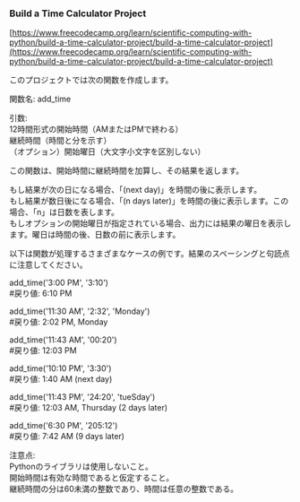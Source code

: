 ### Build a Time Calculator Project
[https://www.freecodecamp.org/learn/scientific-computing-with-python/build-a-time-calculator-project/build-a-time-calculator-project](https://www.freecodecamp.org/learn/scientific-computing-with-python/build-a-time-calculator-project/build-a-time-calculator-project)




このプロジェクトでは次の関数を作成します。  

関数名: add_time  

引数:  
12時間形式の開始時間（AMまたはPMで終わる）  
継続時間（時間と分を示す）  
（オプション）開始曜日（大文字小文字を区別しない）  

この関数は、開始時間に継続時間を加算し、その結果を返します。  

もし結果が次の日になる場合、「(next day)」を時間の後に表示します。  
もし結果が数日後になる場合、「(n days later)」を時間の後に表示します。この場合、「n」は日数を表します。  
もしオプションの開始曜日が指定されている場合、出力には結果の曜日を表示します。曜日は時間の後、日数の前に表示します。  

以下は関数が処理するさまざまなケースの例です。結果のスペーシングと句読点に注意してください。  

add_time('3:00 PM', '3:10')  
#戻り値: 6:10 PM  

add_time('11:30 AM', '2:32', 'Monday')  
#戻り値: 2:02 PM, Monday  

add_time('11:43 AM', '00:20')  
#戻り値: 12:03 PM  

add_time('10:10 PM', '3:30')  
#戻り値: 1:40 AM (next day)  

add_time('11:43 PM', '24:20', 'tueSday')  
#戻り値: 12:03 AM, Thursday (2 days later)  

add_time('6:30 PM', '205:12')  
#戻り値: 7:42 AM (9 days later)  

注意点:  
Pythonのライブラリは使用しないこと。  
開始時間は有効な時間であると仮定すること。  
継続時間の分は60未満の整数であり、時間は任意の整数である。  
